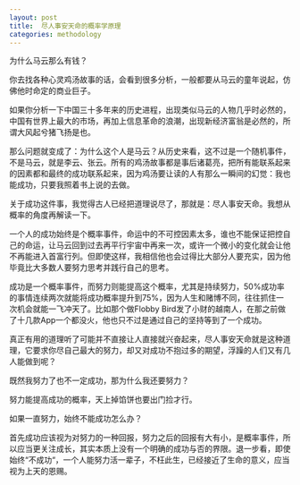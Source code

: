 ```yaml
---
layout: post
title:  尽人事安天命的概率学原理
categories: methodology
---
```

为什么马云那么有钱？ 

你去找各种心灵鸡汤故事的话，会看到很多分析，一般都要从马云的童年说起，仿佛他时命定的商业巨子。

如果你分析一下中国三十多年来的历史进程，出现类似马云的人物几乎时必然的，中国有世界上最大的市场，再加上信息革命的浪潮，出现新经济富翁是必然的，所谓大风起兮猪飞扬是也。

那么问题就变成了：为什么这个人是马云？从历史来看，这不过是一个随机事件，不是马云，就是李云、张云。所有的鸡汤故事都是事后诸葛亮，把所有能联系起来的因素都和最终的成功联系起来，因为鸡汤要让读的人有那么一瞬间的幻觉：我也能成功，只要我照着书上说的去做。

关于成功这件事，我觉得古人已经把道理说尽了，那就是：尽人事安天命。我想从概率的角度再解读一下。

一个人的成功始终是个概率事件，命运中的不可控因素太多，谁也不能保证把控自己的命运，让马云回到过去再平行宇宙中再来一次，或许一个微小的变化就会让他不再能进入首富行列。但即使这样，我相信他也会过得比大部分人要充实，因为他毕竟比大多数人要努力思考并践行自己的思考。

成功是一个概率事件，而努力则能提高这个概率，尤其是持续努力，50%成功率的事情连续两次就能将成功概率提升到75%，因为人生和赌博不同，往往抓住一次机会就能一飞冲天了。比如那个做Flobby Bird发了小财的越南人，在那之前做了十几款App一个都没火，他也只不过是通过自己的坚持等到了一个成功。

真正有用的道理听了可能并不直接让人直接就兴奋起来，尽人事安天命就是这种道理，它要求你尽自己最大的努力，却又对成功不抱过多的期望，浮躁的人们又有几人能做到呢？

既然我努力了也不一定成功，那为什么我还要努力？

努力能提高成功的概率，天上掉馅饼也要出门捡才行。

如果一直努力，始终不能成功怎么办？

首先成功应该视为对努力的一种回报，努力之后的回报有大有小，是概率事件，所以应当更关注成长，其实本质上没有一个明确的成功与否的界限。退一步看，即使始终“不成功“，一个人能努力活一辈子，不枉此生，已经接近了生命的意义，应当视为上天的恩赐。